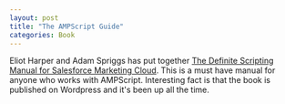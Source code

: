 ```yaml
---
layout: post
title: "The AMPScript Guide"
categories: Book
---
```



Eliot Harper and Adam Spriggs has put together [The Definite Scripting Manual for Salesforce Marketing Cloud](https://ampscript.guide/). This is a must have manual for anyone who works with AMPScript. Interesting fact is that the book is published on Wordpress and it's been up all the time.


